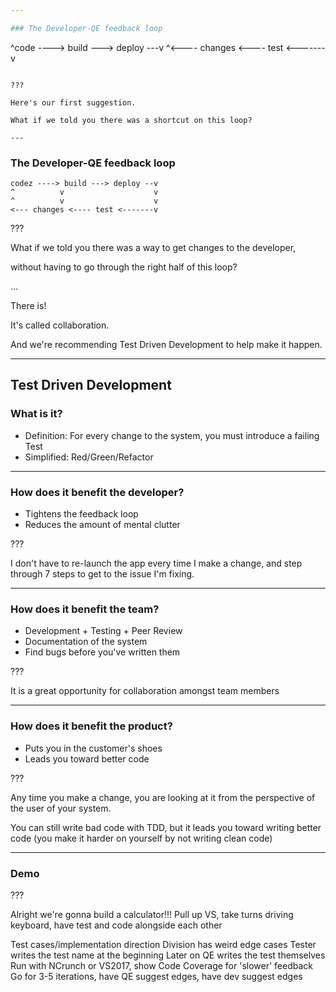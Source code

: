 ```yaml
---

### The Developer-QE feedback loop

```
^code ----> build ---> deploy ---v
^<---- changes <---- test <-------v
```

???

Here's our first suggestion.

What if we told you there was a shortcut on this loop?

---
```


### The Developer-QE feedback loop

```
codez ----> build ---> deploy --v
^          v                    v
^          v                    v
<--- changes <---- test <-------v
```

???

What if we told you there was a way to get changes to the developer,

without having to go through the right half of this loop?

...

There is!

It's called collaboration.

And we're recommending Test Driven Development to help make it happen.

---

## Test Driven Development
### What is it?
* Definition: For every change to the system, you must introduce a failing Test
* Simplified: Red/Green/Refactor
---


### How does it benefit the developer?
* Tightens the feedback loop
* Reduces the amount of mental clutter

???

I don't have to re-launch the app every time I make a change, and step through 7 steps to get to the issue I'm fixing.

---

### How does it benefit the team?
* Development + Testing + Peer Review
* Documentation of the system
* Find bugs before you've written them

???

It is a great opportunity for collaboration amongst team members  

---

### How does it benefit the product?
* Puts you in the customer's shoes 
* Leads you toward better code

???

Any time you make a change, you are looking at it from the perspective of the user of your system.

You can still write bad code with TDD, but it leads you toward writing better code (you make it harder on yourself by not writing clean code)

---

### Demo

???

Alright we're gonna build a calculator!!! 
Pull up VS, take turns driving keyboard, have test and code alongside each other

Test cases/implementation direction
Division has weird edge cases
Tester writes the test name at the beginning
Later on QE writes the test themselves
Run with NCrunch or VS2017, show Code Coverage for 'slower' feedback
Go for 3-5 iterations, have QE suggest edges, have dev suggest edges
